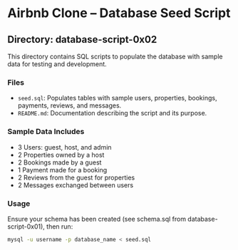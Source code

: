 # Airbnb Clone – Database Seed Script

## Directory: database-script-0x02

This directory contains SQL scripts to populate the database with sample data for testing and development.

### Files

- `seed.sql`: Populates tables with sample users, properties, bookings, payments, reviews, and messages.
- `README.md`: Documentation describing the script and its purpose.

### Sample Data Includes

- 3 Users: guest, host, and admin
- 2 Properties owned by a host
- 2 Bookings made by a guest
- 1 Payment made for a booking
- 2 Reviews from the guest for properties
- 2 Messages exchanged between users

### Usage

Ensure your schema has been created (see schema.sql from database-script-0x01), then run:

```bash
mysql -u username -p database_name < seed.sql

